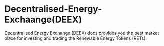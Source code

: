 # Decentralised-Energy-Exchaange(DEEX)
Decentralised Energy Exchange (DEEX) does provides you the best market place for investing and trading the Renewable Energy Tokens (RETs).
